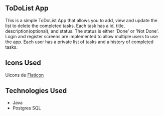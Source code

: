 ## ToDoList App

This is a simple ToDoList App that allows you to add, view and update the list to delete the completed tasks.
Each task has a id, title, description(optional), and status. The status is either 'Done' or 'Not Done'.
Login and register screens are implemented to allow multiple users to use the app.
Each user has a private list of tasks and a history of completed tasks.


## Icons Used

Uicons de <a href="https://www.flaticon.com/uicons">Flaticon</a>

## Technologies Used

- Java
- Postgres SQL
